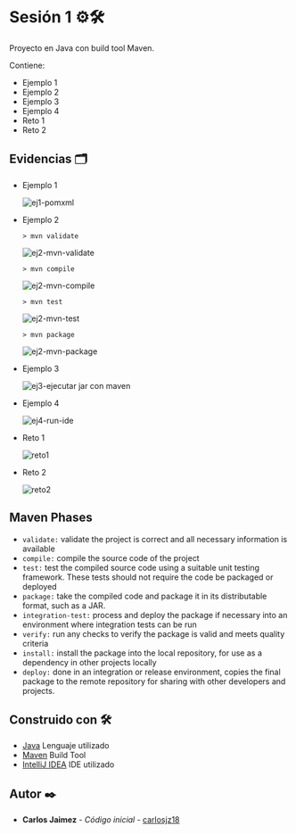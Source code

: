 # Sesión 1 ⚙🛠️

Proyecto en Java con build tool Maven.

Contiene:

- Ejemplo 1
- Ejemplo 2
- Ejemplo 3
- Ejemplo 4
- Reto 1
- Reto 2

## Evidencias 🗂️

- Ejemplo 1  

  ![ej1-pomxml](./img/ej1-pomxml.png)  


- Ejemplo 2  

  `> mvn validate`  

  ![ej2-mvn-validate](./img/ej2-mvn-validate.png)  

  `> mvn compile`  

  ![ej2-mvn-compile](./img/ej2-mvn-compile.png)  

  `> mvn test`  

  ![ej2-mvn-test](./img/ej2-mvn-test.png)  

  `> mvn package`  

  ![ej2-mvn-package](./img/ej2-mvn-package.png)  


- Ejemplo 3  

  ![ej3-ejecutar jar con maven](./img/ej3-ejecutar-jar-con-maven.png)  


- Ejemplo 4  

  ![ej4-run-ide](./img/ej4-run-ide.png)  


- Reto 1  

  ![reto1](./img/reto1.png)  


- Reto 2  

  ![reto2](./img/reto2.png)  


## Maven Phases

- `validate:` validate the project is correct and all necessary information is available
- `compile:` compile the source code of the project
- `test:` test the compiled source code using a suitable unit testing framework. These tests should not require the code
  be packaged or deployed
- `package:` take the compiled code and package it in its distributable format, such as a JAR.
- `integration-test:` process and deploy the package if necessary into an environment where integration tests can be run
- `verify:` run any checks to verify the package is valid and meets quality criteria
- `install:` install the package into the local repository, for use as a dependency in other projects locally
- `deploy:` done in an integration or release environment, copies the final package to the remote repository for sharing
  with other developers and projects.

## Construido con 🛠️

* [Java]() Lenguaje utilizado
* [Maven]() Build Tool
* [IntelliJ IDEA]() IDE utilizado

## Autor ✒️

* **Carlos Jaimez** - *Código inicial* - [carlosjz18](https://github.com/carlosjz18)
